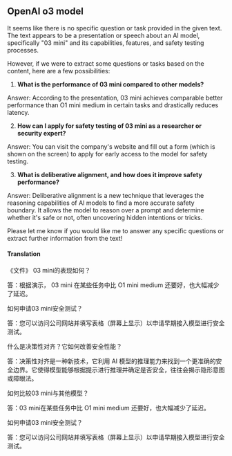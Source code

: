 ## OpenAI o3 model

It seems like there is no specific question or task provided in the given text. The text appears to be a presentation or speech about an AI model, specifically "03 mini" and its capabilities, features, and safety testing processes.

However, if we were to extract some questions or tasks based on the content, here are a few possibilities:

1. **What is the performance of 03 mini compared to other models?**

Answer: According to the presentation, 03 mini achieves comparable better performance than O1 mini medium in certain tasks and drastically reduces latency.

2. **How can I apply for safety testing of 03 mini as a researcher or security expert?**

Answer: You can visit the company's website and fill out a form (which is shown on the screen) to apply for early access to the model for safety testing.

3. **What is deliberative alignment, and how does it improve safety performance?**

Answer: Deliberative alignment is a new technique that leverages the reasoning capabilities of AI models to find a more accurate safety boundary. It allows the model to reason over a prompt and determine whether it's safe or not, often uncovering hidden intentions or tricks.

Please let me know if you would like me to answer any specific questions or extract further information from the text!

#### Translation 

《文件》 
03 mini的表现如何？

答：根据演示， 03 mini 在某些任务中比 O1 mini medium 还要好，也大幅减少了延迟。

如何申请03 mini安全测试？

答：您可以访问公司网站并填写表格（屏幕上显示）以申请早期接入模型进行安全测试。

什么是决策性对齐？它如何改善安全性能？

答：决策性对齐是一种新技术，它利用 AI 模型的推理能力来找到一个更准确的安全边界。它使得模型能够根据提示进行推理并确定是否安全，往往会揭示隐形意图或障眼法。

如何比较03 mini与其他模型？

答：03 mini在某些任务中比 O1 mini medium 还要好，也大幅减少了延迟。

如何申请03 mini安全测试？ 

答：您可以访问公司网站并填写表格（屏幕上显示）以申请早期接入模型进行安全测试。